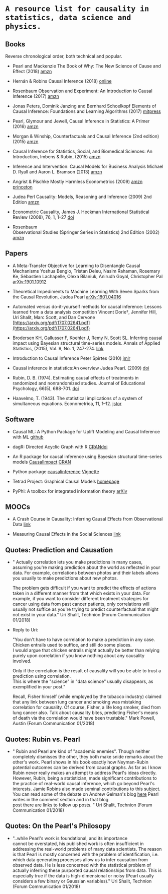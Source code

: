 # `A resource list for causality in statistics, data science and physics.`

## Books

Reverse chronological order, both technical and popular.

* Pearl and Mackenzie
  The Book of Why: The New Science of Cause and Effect (2018)
  [amzn](https://www.amzn.com/dp/046509760X)

* Hernán & Robins
  Causal Inference (2018)
  [online](http://bit.ly/2mSeeXI)

* Rosenbaum
  Observation and Experiment: An Introduction to Causal Inference (2017)
  [amzn](https://www.amzn.com/dp/067497557X/)

* Jonas Peters, Dominik Janzing and Bernhard Schoelkopf
  Elements of Causal Inference: Foundations and Learning Algorithms (2017)
  [mitpress](https://mitpress.mit.edu/books/elements-causal-inference)

* Pearl, Glymour and Jewell,
  Causal Inference in Statistics: A Primer (2016)
  [amzn](https://www.amzn.com/dp/1119186846)

* Morgan & Winship,
  Counterfactuals and Causal Inference (2nd edition) (2015)
  [amzn](https://www.amzn.com/dp/1107694167)

* Causal Inference for Statistics, Social, and Biomedical Sciences: 
  An Introduction, Imbens & Rubin, (2015)
  [amzn](https://www.amzn.com/dp/0521885884)
  
* Inference and Intervention: Causal Models for Business Analysis
  Michael D. Ryall and Aaron L. Bramson (2013)
  [amzn](https://www.amzn.com/dp/0415657598)

* Angrist & Pischke 
  Mostly Harmless Econometrics (2009)
  [amzn](https://www.amzn.com/dp/0691120358/)
  [princeton](https://press.princeton.edu/titles/8769.html)

* Judea Perl 
  Causality: Models, Reasoning and Inference (2009) 2nd Edition
  [amzn](https://www.amz.com/dp/052189560X)
  
* Econometric Causality, 
  James J. Heckman
  International Statistical Review (2008), 76, 1, 1–27 
  [doi](http://dx.doi.org/10.1111/j.1751-5823.2007.00024.x)
  
* Rosenbaum  
  Observational Studies (Springer Series in Statistics) 2nd Edition  (2002)
  [amzn](https://www.amzn.com/dp/0387989676)

  

## Papers

* A Meta-Transfer Objective for Learning to Disentangle 
  Causal Mechanisms
  Yoshua Bengio, Tristan Deleu, Nasim Rahaman, Rosemary Ke, Sébastien Lachapelle, 
  Olexa Bilaniuk, Anirudh Goyal, Christopher Pal
  [arXiv:1901.10912](https://arxiv.org/abs/1901.10912)

* Theoretical Impediments to Machine Learning With Seven Sparks 
  from the Causal Revolution, Judea Pearl
  [arXiv:1801.04016](https://arxiv.org/abs/1801.04016)

* Automated versus do-it-yourself methods for causal inference: 
  Lessons learned from a data analysis competition
  Vincent Dorie†, Jennifer Hill, Uri Shalit, Marc Scott, and Dan Cervone
  [https://arxiv.org/pdf/1707.02641.pdf](https://arxiv.org/pdf/1707.02641.pdf)
  
* Brodersen KH, Gallusser F, Koehler J, Remy N, Scott SL. 
  Inferring causal impact using Bayesian structural time-series models. 
  Annals of Applied Statistics, (2015), Vol. 9, No. 1, 247-274. 
  [link](http://research.google.com/pubs/pub41854.html)

* Introduction to Causal Inference
  Peter Spirtes
  (2010) [jmlr](http://www.jmlr.org/papers/v11/spirtes10a.html)

* Causal inference in statistics:An overview 
  Judea Pearl. (2009) [doi](http://dx.doi.org/10.1214/09-SS057)

* Rubin, D. B. (1974). Estimating causal effects of treatments 
  in randomized and nonrandomized studies. 
  Journal of Educational Psychology, 66(5), 688-701.
  [doi](http://dx.doi.org/10.1037/h0037350)
  
* Haavelmo, T. (1943). 
  The statistical implications of a system of simultaneous equations. 
  Econometrica, 11, 1–12.
  [jstor](http://links.jstor.org/sici?sici=0012-9682%28194301%2911%3A1%3C1%3ATSIOAS%3E2.0.CO%3B2-N)

## Software

* Causal ML: A Python Package for Uplift Modeling and Causal Inference with ML
  [github](https://github.com/uber/causalml)

* dagR: Directed Acyclic Graph with R
  [CRAN](https://cran.r-project.org/web/packages/dagR/index.html)[doi](http://dx.doi.org/10.1097/EDE.0b013e3181e09112)

* An R package for causal inference using Bayesian structural 
  time-series models 
  [CausalImpact](https://google.github.io/CausalImpact/CausalImpact.html)
  [CRAN](https://cran.r-project.org/package=CausalImpact)

* Python package [causalinference](https://github.com/laurencium/causalinference) [Vignette](https://github.com/laurencium/causalinference/blob/master/docs/tex/vignette.pdf)

* Tetrad Project: Graphical Causal Models [homepage](http://www.phil.cmu.edu/tetrad/)

* PyPhi: A toolbox for integrated information theory [arXiv](https://arxiv.org/abs/1712.09644)

## MOOCs

* A Crash Course in Causality: Inferring Causal Effects from Observational Data [link](https://www.coursera.org/learn/crash-course-in-causality)

* Measuring Causal Effects in the Social Sciences [link](https://www.coursera.org/learn/causal-effects)
 
## Quotes: Prediction and Causation

* " Actually correlation lets you make predictions 
   in many cases, assuming you're making prediction 
   about the world as reflected in your data. 
   For example, correlations between photos and 
   their labels allows you usually to make predictions 
   about new photos. 

   The problem gets difficult if you want to predict the 
   effects of actions taken in a different manner from 
   that which exists in your data. For example, if you 
   want to consider different treatment strategies for 
   cancer using data from past cancer patients, only 
   correlations will usually not suffice as you're 
   trying to predict counterfactual that might not exist in your data."
   Uri Shalit, Technion (Forum Communication 01/2018)

*  Reply to Uri: 

    "You don't have to have correlation to make a prediction in any case.  
    Chicken entrails used to suffice, and still do some places.  
    I would argue that chicken entrails might actually be better 
    than relying purely upon correlation if you know nothing 
    about any causality involved.

     Only if the correlation is the result of causality will 
     you be able to trust a prediction using correlation.  
     This is where the "science" in "data science" usually disappears, 
     as exemplified in your post."

     Recall, Fisher himself (while employed by the tobacco industry) 
     claimed that any link between lung cancer and smoking was mistaking 
     correlation for causality.  Of course, Fisher, a life long smoker, 
     died from lung cancer also.  Talk about causality bites, 
     predicting Fisher's means of death via the correlation would 
     have been trustable."
     Mark Powell, Austin (Forum Communication 01/2018)

## Quotes: Rubin vs. Pearl

* " Rubin and Pearl are kind of "academic enemies". 
  Though neither completely dismisses the other, 
  they both make snide remarks about the other's work. 
  Pearl shows in his book exactly how Neyman-Rubin 
  potential outcomes can be derived from causal graphs. 
  As far as I know Rubin never really makes an 
  attempt to address Pearl's ideas directly. 
  However, Rubin, being a statistician, made 
  significant contributions to the practice of real-world 
  causal inference, which go beyond Pearl's interests. 
  Jamie Robins also made seminal contributions to this subject.
  You can read some of the debate on Andrew Gelman's blog 
  [here](http://andrewgelman.com/2009/07/05/disputes_about/)
  Pearl writes in the comment section and in that blog  
  post there are links to follow up posts. "
  Uri Shalit, Technion (Forum Communication 01/2018)

## Quotes: On the Pearl's Philosopy

* "..while Pearl's work is foundational, and its importance  
  cannot be overstated, his published work is often 
  insufficient in addressing the real-world problems of 
  many data scientists. The reason is that Pearl is mostly 
  concerned with the problem of identification, i.e. which data 
  generating processes allow us to infer causation from observed data. 
  He is less concerned with the statistical problem of actually 
  inferring these purported causal relationships from data. 
  This is especially true if the data is high-dimensional 
   or noisy (Pearl usually considers a few binary or Gaussian variables)."
  Uri Shalit, Technion (Forum Communication 01/2018)
